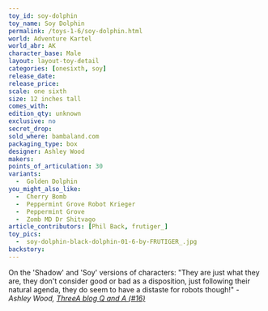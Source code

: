```yaml
---
toy_id: soy-dolphin
toy_name: Soy Dolphin
permalink: /toys-1-6/soy-dolphin.html
world: Adventure Kartel
world_abr: AK
character_base: Male
layout: layout-toy-detail
categories: [onesixth, soy]
release_date: 
release_price: 
scale: one sixth
size: 12 inches tall
comes_with: 
edition_qty: unknown
exclusive: no
secret_drop:
sold_where: bambaland.com
packaging_type: box
designer: Ashley Wood
makers: 
points_of_articulation: 30
variants: 
  -  Golden Dolphin
you_might_also_like:
  -  Cherry Bomb
  -  Peppermint Grove Robot Krieger
  -  Peppermint Grove   
  -  Zomb MD Dr Shitvago
article_contributors: [Phil Back, frutiger_]
toy_pics:
  -  soy-dolphin-black-dolphin-01-6-by-FRUTIGER_.jpg
backstory:
---
```

On the 'Shadow' and 'Soy' versions of characters:
"They are just what they are, they don't consider good or bad as a disposition, just following their natural agenda, they do seem to have a distaste for robots though!"
<cite>- Ashley Wood, <a href="http://worldof3alegion.forumotion.com/t287-qa-sessions-with-ashley-wood" target="_blank">ThreeA blog Q and A (#16)</a></cite>